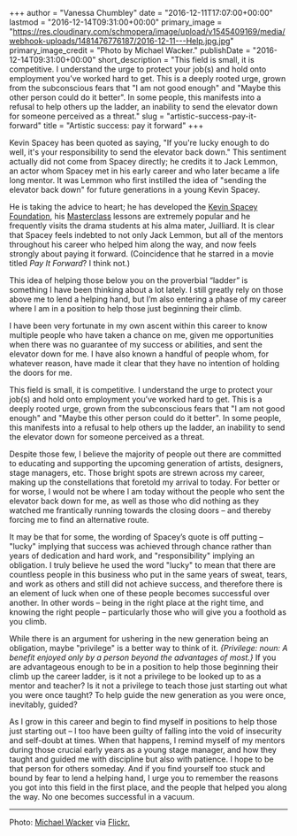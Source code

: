 +++
author = "Vanessa Chumbley"
date = "2016-12-11T17:07:00+00:00"
lastmod = "2016-12-14T09:31:00+00:00"
primary_image = "https://res.cloudinary.com/schmopera/image/upload/v1545409169/media/webhook-uploads/1481476776187/2016-12-11---Help.jpg.jpg"
primary_image_credit = "Photo by Michael Wacker."
publishDate = "2016-12-14T09:31:00+00:00"
short_description = "This field is small, it is competitive. I understand the urge to protect your job(s) and hold onto employment you’ve worked hard to get. This is a deeply rooted urge, grown from the subconscious fears that &quot;I am not good enough&quot; and &quot;Maybe this other person could do it better&quot;. In some people, this manifests into a refusal to help others up the ladder, an inability to send the elevator down for someone perceived as a threat."
slug = "artistic-success-pay-it-forward"
title = "Artistic success: pay it forward"
+++

Kevin Spacey has been quoted as saying, "If you're lucky enough to do well, it's your responsibility to send the elevator back down." This sentiment actually did not come from Spacey directly; he credits it to Jack Lemmon, an actor whom Spacey met in his early career and who later became a life long mentor. It was Lemmon who first instilled the idea of "sending the elevator back down" for future generations in a young Kevin Spacey.

He is taking the advice to heart; he has developed the [Kevin Spacey Foundation](http://www.kevinspaceyfoundation.org/), his [Masterclass](https://www.masterclass.com/classes/kevin-spacey-teaches-acting) lessons are extremely popular and he frequently visits the drama students at his alma mater, Juilliard. It is clear that Spacey feels indebted to not only Jack Lemmon, but all of the mentors throughout his career who helped him along the way, and now feels strongly about paying it forward. (Coincidence that he starred in a movie titled *Pay It Forward*? I think not.)

This idea of helping those below you on the proverbial “ladder” is something I have been thinking about a lot lately. I still greatly rely on those above me to lend a helping hand, but I’m also entering a phase of my career where I am in a position to help those just beginning their climb. 

I have been very fortunate in my own ascent within this career to know multiple people who have taken a chance on me, given me opportunities when there was no guarantee of my success or abilities, and sent the elevator down for me. I have also known a handful of people whom, for whatever reason, have made it clear that they have no intention of holding the doors for me. 

This field is small, it is competitive. I understand the urge to protect your job(s) and hold onto employment you’ve worked hard to get. This is a deeply rooted urge, grown from the subconscious fears that "I am not good enough" and "Maybe this other person could do it better". In some people, this manifests into a refusal to help others up the ladder, an inability to send the elevator down for someone perceived as a threat. 

Despite those few, I believe the majority of people out there are committed to educating and supporting the upcoming generation of artists, designers, stage managers, etc. Those bright spots are strewn across my career, making up the constellations that foretold my arrival to today. For better or for worse, I would not be where I am today without the people who sent the elevator back down for me, as well as those who did nothing as they watched me frantically running towards the closing doors – and thereby forcing me to find an alternative route. 

It may be that for some, the wording of Spacey’s quote is off putting – "lucky" implying that success was achieved through chance rather than years of dedication and hard work, and "responsibility" implying an obligation. I truly believe he used the word "lucky" to mean that there are countless people in this business who put in the same years of sweat, tears, and work as others and still did not achieve success, and therefore there is an element of luck when one of these people becomes successful over another. In other words – being in the right place at the right time, and knowing the right people – particularly those who will give you a foothold as you climb. 

While there is an argument for ushering in the new generation being an obligation, maybe "privilege" is a better way to think of it. *{Privilege: noun: A benefit enjoyed only by a person beyond the advantages of most.}* If you are advantageous enough to be in a position to help those beginning their climb up the career ladder, is it not a privilege to be looked up to as a mentor and teacher? Is it not a privilege to teach those just starting out what you were once taught? To help guide the new generation as you were once, inevitably, guided?

As I grow in this career and begin to find myself in positions to help those just starting out – I too have been guilty of falling into the void of insecurity and self-doubt at times. When that happens, I remind myself of my mentors during those crucial early years as a young stage manager, and how they taught and guided me with discipline but also with patience. I hope to be that person for others someday. And if you find yourself too stuck and bound by fear to lend a helping hand, I urge you to remember the reasons you got into this field in the first place, and the people that helped you along the way. No one becomes successful in a vacuum.
***
Photo: [Michael Wacker](https://www.flickr.com/photos/michael_wacker/) via [Flickr.](https://creativecommons.org/licenses/by-nc-nd/2.0/legalcode)
